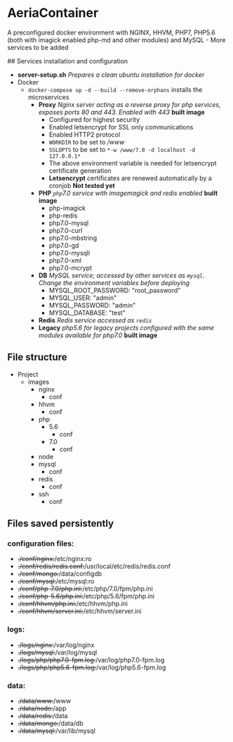 # AeriaContainer

A preconfigured docker environment with NGINX, HHVM, PHP7, PHP5.6 (both with imagick enabled php-md and other modules) and MySQL - More services to be added


## Services installation and configuration

- **server-setup.sh** *Prepares a clean ubuntu installation for docker*
- Docker
    + `docker-compose up -d --build --remove-orphans` installs the microservices
        * **Proxy** *Nginx server acting as a reverse proxy for php services, exposes ports 80 and 443. Enabled with 443* **built image**
            - Configured for highest security
            - Enabled letsencrypt for SSL only communications
            - Enabled HTTP2 protocol
            - `WORKDIR` to be set to */www*
            - `SSLOPTS` to be set to `*-w /www/7.0 -d localhost -d 127.0.0.1*`
            - The above environment variable is needed for letsencrypt certificate generation
            - **Letsencrypt** certificates are renewed automatically by a cronjob **Not tested yet**
        * **PHP** *`php`7.0 service with imagemagick and redis enabled* **built image**
            - php-imagick
            - php-redis
            - php7.0-mysql
            - php7.0-curl
            - php7.0-mbstring
            - php7.0-gd
            - php7.0-mysqli
            - php7.0-xml
            - php7.0-mcrypt
        * **DB** *MySQL service; accessed by other services as `mysql`. Change the environment variables before deploying*
            - MYSQL_ROOT_PASSWORD: "root_password"
            - MYSQL_USER: "admin"
            - MYSQL_PASSWORD: "admin"
            - MYSQL_DATABASE: "test"
        * **Redis** *Redis service accessed as `redis`*
        * **Legacy** *php5.6 for legacy projects configured with the same modules available for php7.0* **built image**

## File structure

- Project
    + images
        * nginx
            - conf
        * hhvm
            - conf
        * php
            - 5.6
                + conf
            - 7.0
                + conf
        * node
        * mysql
            - conf
        * redis
            - conf
        * ssh
            - conf

## Files saved persistently

### configuration files:

- ~~./conf/nginx:~~/etc/nginx:ro
- ~~./conf/redis/redis.conf:~~/usr/local/etc/redis/redis.conf
- ~~./conf/mongo:~~/data/configdb
- ~~./conf/mysql:~~/etc/mysql:ro
- ~~./conf/php-7.0/php.ini:~~/etc/php/7.0/fpm/php.ini
- ~~./conf/php-5.6/php.ini:~~/etc/php/5.6/fpm/php.ini
- ~~./conf/hhvm/php.ini:~~/etc/hhvm/php.ini
- ~~./conf/hhvm/server.ini:~~/etc/hhvm/server.ini

### logs:

- ~~./logs/nginx:~~/var/log/nginx
- ~~./logs/mysql:~~/var/log/mysql
- ~~./logs/php/php7.0-fpm.log:~~/var/log/php7.0-fpm.log
- ~~./logs/php/php5.6-fpm.log:~~/var/log/php5.6-fpm.log

### data:

- ~~./data/www:~~/www
- ~~./data/node:~~/app
- ~~./data/redis:~~/data
- ~~./data/mongo:~~/data/db
- ~~./data/mysql:~~/var/lib/mysql

